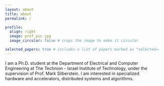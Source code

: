 ```yaml
---
layout: about
title: about
permalink: /

profile:
  align: right
  image: prof_pic.jpg
  image_circular: false # crops the image to make it circular

selected_papers: true # includes a list of papers marked as "selected={true}"
---
```

I am a Ph.D. student at the Department of Electrical and Computer Engineering at The Technion - Israel Institute of Technology, under the supervision of Prof. Mark Silberstein. I am interested in specialized hardware and accelerators, distributed systems and algorithms.
